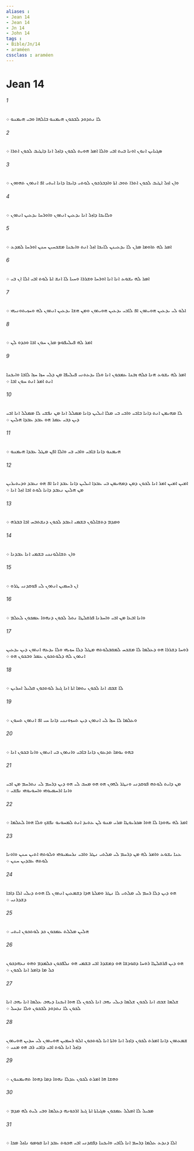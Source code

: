```yaml
---
aliases : 
- Jean 14
- Jean 14
- Jn 14
- John 14
tags : 
- Bible/Jn/14
- araméen
cssclass : araméen
---
```


# Jean 14

###### 1
ܠܐ ܢܬܕܘܕ ܠܒܟܘܢ ܗܝܡܢܘ ܒܐܠܗܐ ܘܒܝ ܗܝܡܢܘ ܀
###### 2
ܤܓܝܐܝܢ ܐܢܘܢ ܐܘܢܐ ܒܝܬ ܐܒܝ ܘܐܠܐ ܐܡܪ ܗܘܝܬ ܠܟܘܢ ܕܐܙܠ ܐܢܐ ܕܐܛܝܒ ܠܟܘܢ ܐܬܪܐ ܀
###### 3
ܘܐܢ ܐܙܠ ܐܛܝܒ ܠܟܘܢ ܐܬܪܐ ܬܘܒ ܐܬܐ ܘܐܕܒܪܟܘܢ ܠܘܬܝ ܕܐܝܟܐ ܕܐܢܐ ܐܝܬܝ ܐܦ ܐܢܬܘܢ ܬܗܘܘܢ ܀
###### 4
ܘܠܐܝܟܐ ܕܐܙܠ ܐܢܐ ܝܕܥܝܢ ܐܢܬܘܢ ܘܐܘܪܚܐ ܝܕܥܝܢ ܐܢܬܘܢ ܀
###### 5
ܐܡܪ ܠܗ ܬܐܘܡܐ ܡܪܢ ܠܐ ܝܕܥܝܢܢ ܠܐܝܟܐ ܐܙܠ ܐܢܬ ܘܐܝܟܢܐ ܡܫܟܚܝܢ ܚܢܢ ܐܘܪܚܐ ܠܡܕܥ ܀
###### 6
ܐܡܪ ܠܗ ܝܫܘܥ ܐܢܐ ܐܢܐ ܐܘܪܚܐ ܘܫܪܪܐ ܘܚܝܐ ܠܐ ܐܢܫ ܐܬܐ ܠܘܬ ܐܒܝ ܐܠܐ ܐܢ ܒܝ ܀
###### 7
ܐܠܘ ܠܝ ܝܕܥܝܢ ܗܘܝܬܘܢ ܐܦ ܠܐܒܝ ܝܕܥܝܢ ܗܘܝܬܘܢ ܘܡܢ ܗܫܐ ܝܕܥܝܢ ܐܢܬܘܢ ܠܗ ܘܚܙܝܬܘܢܝܗܝ ܀
###### 8
ܐܡܪ ܠܗ ܦܝܠܝܦܘܤ ܡܪܢ ܚܘܢ ܐܒܐ ܘܟܕܘ ܠܢ ܀
###### 9
ܐܡܪ ܠܗ ܝܫܘܥ ܗܢܐ ܟܠܗ ܙܒܢܐ ܥܡܟܘܢ ܐܢܐ ܘܠܐ ܝܕܥܬܢܝ ܦܝܠܝܦܐ ܡܢ ܕܠܝ ܚܙܐ ܚܙܐ ܠܐܒܐ ܘܐܝܟܢܐ ܐܢܬ ܐܡܪ ܐܢܬ ܚܘܢ ܐܒܐ ܀
###### 10
ܠܐ ܡܗܝܡܢ ܐܢܬ ܕܐܢܐ ܒܐܒܝ ܘܐܒܝ ܒܝ ܡܠܐ ܐܝܠܝܢ ܕܐܢܐ ܡܡܠܠ ܐܢܐ ܡܢ ܢܦܫܝ ܠܐ ܡܡܠܠ ܐܢܐ ܐܒܝ ܕܝܢ ܕܒܝ ܥܡܪ ܗܘ ܥܒܕ ܥܒܕܐ ܗܠܝܢ ܀
###### 11
ܗܝܡܢܘ ܕܐܢܐ ܒܐܒܝ ܘܐܒܝ ܒܝ ܘܐܠܐ ܐܦܢ ܡܛܠ ܥܒܕܐ ܗܝܡܢܘ ܀
###### 12
ܐܡܝܢ ܐܡܝܢ ܐܡܪ ܐܢܐ ܠܟܘܢ ܕܡܢ ܕܡܗܝܡܢ ܒܝ ܥܒܕܐ ܐܝܠܝܢ ܕܐܢܐ ܥܒܕ ܐܢܐ ܐܦ ܗܘ ܢܥܒܕ ܘܕܝܬܝܪܝܢ ܡܢ ܗܠܝܢ ܢܥܒܕ ܕܐܢܐ ܠܘܬ ܐܒܐ ܐܙܠ ܐܢܐ ܀
###### 13
ܘܡܕܡ ܕܬܫܐܠܘܢ ܒܫܡܝ ܐܥܒܕ ܠܟܘܢ ܕܢܫܬܒܚ ܐܒܐ ܒܒܪܗ ܀
###### 14
ܘܐܢ ܬܫܐܠܘܢܢܝ ܒܫܡܝ ܐܢܐ ܥܒܕܢܐ ܀
###### 15
ܐܢ ܪܚܡܝܢ ܐܢܬܘܢ ܠܝ ܦܘܩܕܢܝ ܛܪܘ ܀
###### 16
ܘܐܢܐ ܐܒܥܐ ܡܢ ܐܒܝ ܘܐܚܪܢܐ ܦܪܩܠܛܐ ܢܬܠ ܠܟܘܢ ܕܢܗܘܐ ܥܡܟܘܢ ܠܥܠܡ ܀
###### 17
ܪܘܚܐ ܕܫܪܪܐ ܗܘ ܕܥܠܡܐ ܠܐ ܡܫܟܚ ܠܡܩܒܠܘܬܗ ܡܛܠ ܕܠܐ ܚܙܝܗܝ ܘܠܐ ܝܕܥܗ ܐܢܬܘܢ ܕܝܢ ܝܕܥܝܢ ܐܢܬܘܢ ܠܗ ܕܠܘܬܟܘܢ ܥܡܪ ܘܒܟܘܢ ܗܘ ܀
###### 18
ܠܐ ܫܒܩ ܐܢܐ ܠܟܘܢ ܝܬܡܐ ܐܬܐ ܐܢܐ ܓܝܪ ܠܘܬܟܘܢ ܩܠܝܠ ܐܚܪܝܢ ܀
###### 19
ܘܥܠܡܐ ܠܐ ܚܙܐ ܠܝ ܐܢܬܘܢ ܕܝܢ ܬܚܙܘܢܢܝ ܕܐܢܐ ܚܝ ܐܦ ܐܢܬܘܢ ܬܚܘܢ ܀
###### 20
ܒܗܘ ܝܘܡܐ ܬܕܥܘܢ ܕܐܢܐ ܒܐܒܝ ܘܐܢܬܘܢ ܒܝ ܐܢܬܘܢ ܘܐܢܐ ܒܟܘܢ ܐܢܐ ܀
###### 21
ܡܢ ܕܐܝܬ ܠܘܬܗ ܦܘܩܕܢܝ ܘܢܛܪ ܠܗܘܢ ܗܘ ܗܘ ܡܚܒ ܠܝ ܗܘ ܕܝܢ ܕܪܚܡ ܠܝ ܢܬܪܚܡ ܡܢ ܐܒܝ ܘܐܢܐ ܐܪܚܡܝܘܗܝ ܘܐܚܘܝܘܗܝ ܢܦܫܝ ܀
###### 22
ܐܡܪ ܠܗ ܝܗܘܕܐ ܠܐ ܗܘܐ ܤܟܪܝܘܛܐ ܡܪܝ ܡܢܘ ܠܢ ܥܬܝܕ ܐܢܬ ܠܡܚܘܝܘ ܢܦܫܟ ܘܠܐ ܗܘܐ ܠܥܠܡܐ ܀
###### 23
ܥܢܐ ܝܫܘܥ ܘܐܡܪ ܠܗ ܡܢ ܕܪܚܡ ܠܝ ܡܠܬܝ ܢܛܪ ܘܐܒܝ ܢܪܚܡܝܘܗܝ ܘܠܘܬܗ ܐܬܝܢ ܚܢܢ ܘܐܘܢܐ ܠܘܬܗ ܥܒܕܝܢ ܚܢܢ ܀
###### 24
ܗܘ ܕܝܢ ܕܠܐ ܪܚܡ ܠܝ ܡܠܬܝ ܠܐ ܢܛܪ ܘܡܠܬܐ ܗܕܐ ܕܫܡܥܝܢ ܐܢܬܘܢ ܠܐ ܗܘܬ ܕܝܠܝ ܐܠܐ ܕܐܒܐ ܕܫܕܪܢܝ ܀
###### 25
ܗܠܝܢ ܡܠܠܬ ܥܡܟܘܢ ܟܕ ܠܘܬܟܘܢ ܐܝܬܝ ܀
###### 26
ܗܘ ܕܝܢ ܦܪܩܠܛܐ ܪܘܚܐ ܕܩܘܕܫܐ ܗܘ ܕܡܫܕܪ ܐܒܝ ܒܫܡܝ ܗܘ ܢܠܦܟܘܢ ܟܠܡܕܡ ܘܗܘ ܢܥܗܕܟܘܢ ܟܠ ܡܐ ܕܐܡܪ ܐܢܐ ܠܟܘܢ ܀
###### 27
ܫܠܡܐ ܫܒܩ ܐܢܐ ܠܟܘܢ ܫܠܡܐ ܕܝܠܝ ܝܗܒ ܐܢܐ ܠܟܘܢ ܠܐ ܗܘܐ ܐܝܟܢܐ ܕܝܗܒ ܥܠܡܐ ܐܢܐ ܝܗܒ ܐܢܐ ܠܟܘܢ ܠܐ ܢܬܕܘܕ ܠܒܟܘܢ ܘܠܐ ܢܕܚܠ ܀
###### 28
ܫܡܥܬܘܢ ܕܐܢܐ ܐܡܪܬ ܠܟܘܢ ܕܐܙܠ ܐܢܐ ܘܐܬܐ ܐܢܐ ܠܘܬܟܘܢ ܐܠܘ ܪܚܡܝܢ ܗܘܝܬܘܢ ܠܝ ܚܕܝܢ ܗܘܝܬܘܢ ܕܐܙܠ ܐܢܐ ܠܘܬ ܐܒܝ ܕܐܒܝ ܪܒ ܗܘ ܡܢܝ ܀
###### 29
ܘܗܫܐ ܗܐ ܐܡܪܬ ܠܟܘܢ ܥܕܠܐ ܢܗܘܐ ܕܡܐ ܕܗܘܐ ܬܗܝܡܢܘܢ ܀
###### 30
ܡܟܝܠ ܠܐ ܐܡܠܠ ܥܡܟܘܢ ܤܓܝܐܬܐ ܐܬܐ ܓܝܪ ܐܪܟܘܢܗ ܕܥܠܡܐ ܘܒܝ ܠܝܬ ܠܗ ܡܕܡ ܀
###### 31
ܐܠܐ ܕܢܕܥ ܥܠܡܐ ܕܪܚܡ ܐܢܐ ܠܐܒܝ ܘܐܝܟܢܐ ܕܦܩܕܢܝ ܐܒܝ ܗܟܘܬ ܥܒܕ ܐܢܐ ܩܘܡܘ ܢܐܙܠ ܡܟܐ ܀
